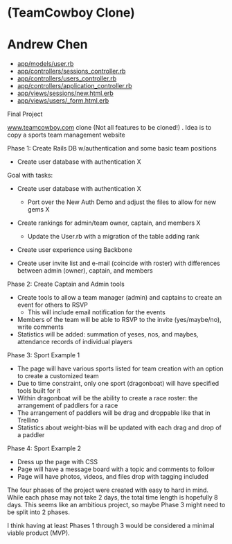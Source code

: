 # (TeamCowboy Clone)
# Andrew Chen

* [app/models/user.rb](./app/models/user.rb)
* [app/controllers/sessions_controller.rb](./app/controllers/sessions_controller.rb)
* [app/controllers/users_controller.rb](./app/controllers/users_controller.rb)
* [app/controllers/application_controller.rb](./app/controllers/application_controller.rb)
* [app/views/sessions/new.html.erb](./app/views/sessions/new.html.erb)
* [app/views/users/_form.html.erb](./app/views/users/_form.html.erb)

Final Project

www.teamcowboy.com clone (Not all features to be cloned!)
. Idea is to copy a sports team management website

Phase 1: Create Rails DB w/authentication and some basic team positions
- Create user database with authentication X

Goal with tasks:
  - Create user database with authentication X
    - Port over the New Auth Demo and adjust the files to allow for new gems X
  - Create rankings for admin/team owner, captain, and members X
    - Update the User.rb with a migration of the table adding rank
  - Create user experience using Backbone
  
- Create user invite list and e-mail (coincide with roster) with differences between admin (owner), captain, and members

Phase 2: Create Captain and Admin tools
- Create tools to allow a team manager (admin) and captains to create an event for others to RSVP
  - This will include email notification for the events
- Members of the team will be able to RSVP to the invite (yes/maybe/no), write comments
- Statistics will be added: summation of yeses, nos, and maybes, attendance records of individual players

Phase 3: Sport Example 1
- The page will have various sports listed for team creation with an option to create a customized team
- Due to time constraint, only one sport (dragonboat) will have specified tools built for it
- Within dragonboat will be the ability to create a race roster: the arrangement of paddlers for a race
- The arrangement of paddlers will be drag and droppable like that in Trellino
- Statistics about weight-bias will be updated with each drag and drop of a paddler

Phase 4: Sport Example 2
- Dress up the page with CSS
- Page will have a message board with a topic and comments to follow
- Page will have photos, videos, and files drop with tagging included

The four phases of the project were created with easy to hard in mind. While each phase may not take 2 days, the total time length is hopefully 8 days. This seems like an ambitious project, so maybe Phase 3 might need to be split into 2 phases.

I think having at least Phases 1 through 3 would be considered a minimal viable product (MVP).
